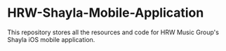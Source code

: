 # HRW-Shayla-Mobile-Application
This repository stores all the resources and code for HRW Music Group's Shayla iOS mobile application. 
